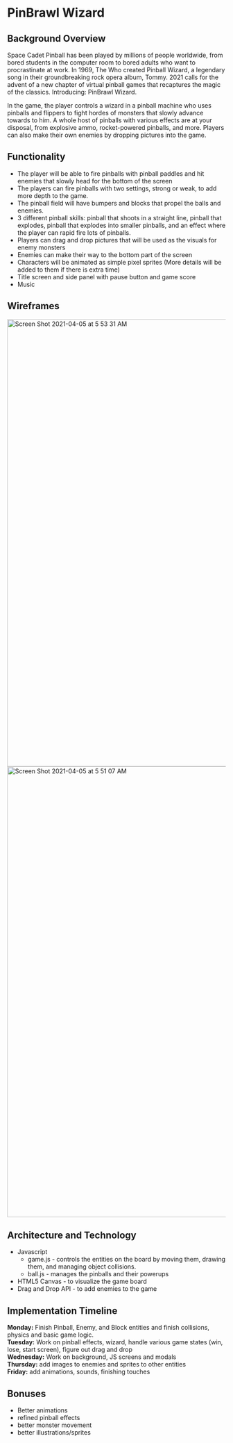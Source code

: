 # PinBrawl Wizard

## Background Overview
Space Cadet Pinball has been played by millions of people worldwide, from bored students in the computer room to bored adults who want to procrastinate at work.  In 1969, The Who created Pinball Wizard, a legendary song in their groundbreaking rock opera album, Tommy.  2021 calls for the advent of a new chapter of virtual pinball games that recaptures the magic of the classics.  Introducing: PinBrawl Wizard.  

In the game, the player controls a wizard in a pinball machine who uses pinballs and flippers to fight hordes of monsters that slowly advance towards to him.  A whole host of pinballs with various effects are at your disposal, from explosive ammo, rocket-powered pinballs, and more.  Players can also make their own enemies by dropping pictures into the game.

## Functionality
- The player will be able to fire pinballs with pinball paddles and hit enemies that slowly head for the bottom of the screen
- The players can fire pinballs with two settings, strong or weak, to add more depth to the game.
- The pinball field will have bumpers and blocks that propel the balls and enemies.
- 3 different pinball skills:  pinball that shoots in a straight line, pinball that explodes, pinball that explodes into smaller pinballs, and an effect where the player can rapid fire lots of pinballs.
- Players can drag and drop pictures that will be used as the visuals for enemy monsters
- Enemies can make their way to the bottom part of the screen
- Characters will be animated as simple pixel sprites (More details will be added to them if there is extra time)
- Title screen and side panel with pause button and game score
- Music

## Wireframes
<img width="1030" alt="Screen Shot 2021-04-05 at 5 53 31 AM" src="https://user-images.githubusercontent.com/73966827/113562175-a55e7080-95d3-11eb-831c-02f087bf0cc7.png">
<img width="1038" alt="Screen Shot 2021-04-05 at 5 51 07 AM" src="https://user-images.githubusercontent.com/73966827/113562190-abece800-95d3-11eb-8848-8c8090acd348.png">  

## Architecture and Technology
- Javascript 
    * game.js - controls the entities on the board by moving them, drawing them, and managing object collisions.
    * ball.js - manages the pinballs and their powerups
- HTML5 Canvas - to visualize the game board
- Drag and Drop API - to add enemies to the game

## Implementation Timeline

**Monday:**  Finish Pinball, Enemy, and Block entities and finish collisions, physics and basic game logic.  
**Tuesday:**  Work on pinball effects, wizard, handle various game states (win, lose, start screen), figure out drag and drop  
**Wednesday:**  Work on background, JS screens and modals  
**Thursday:**  add images to enemies and sprites to other entities  
**Friday:**  add animations, sounds, finishing touches

## Bonuses 
- Better animations
- refined pinball effects 
- better monster movement
- better illustrations/sprites







